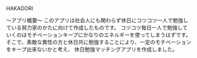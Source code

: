 HAKADORI

〜アプリ概要〜
このアプリは社会人にも関わらず休日にコツコツ一人で勉強している努力家のかたに向けて作成したものです。
コツコツ毎日一人で勉強していくのはモチベーションキープにかなりのエネルギーを使ってしまうはずです。
そこで、素敵な異性の方と休日共に勉強することにより、一定のモチベーションをキープ出来ないかと考え、
休日勉強マッチングアプリを作成しました。
